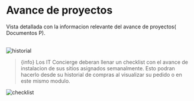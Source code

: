 # Avance de proyectos
Vista detallada con la informacion relevante del avance de proyectos( Documentos P). <br><br>

![historial](/images/docs/documentp/avanceProyectos.png)

> {info} Los IT Concierge deberan llenar un checklist con el avance de instalacion de sus sitios asignados semanalmente. Esto podran hacerlo desde su historial de compras al visualizar su pedido o en este mismo modulo.

![checklist](/images/docs/documentp/checkAvancesProyecto.png)